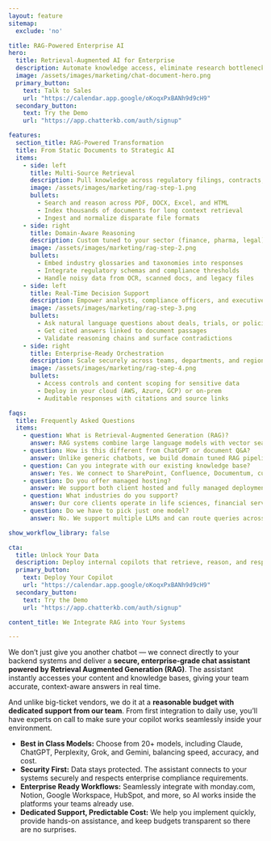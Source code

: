 ```yaml
---
layout: feature
sitemap:
  exclude: 'no'

title: RAG-Powered Enterprise AI
hero:
  title: Retrieval-Augmented AI for Enterprise
  description: Automate knowledge access, eliminate research bottlenecks, and turn regulatory complexity into instant answers. Our RAG systems help teams move faster and smarter, without unnecessary overhead.
  image: /assets/images/marketing/chat-document-hero.png
  primary_button:
    text: Talk to Sales
    url: "https://calendar.app.google/oKoqxPxBANh9d9cH9"
  secondary_button:
    text: Try the Demo
    url: "https://app.chatterkb.com/auth/signup"

features:
  section_title: RAG-Powered Transformation
  title: From Static Documents to Strategic AI
  items:
    - side: left
      title: Multi-Source Retrieval
      description: Pull knowledge across regulatory filings, contracts, policies, and internal wikis to answer complex business questions instantly.
      image: /assets/images/marketing/rag-step-1.png
      bullets:
        - Search and reason across PDF, DOCX, Excel, and HTML
        - Index thousands of documents for long context retrieval
        - Ingest and normalize disparate file formats
    - side: right
      title: Domain-Aware Reasoning
      description: Custom tuned to your sector (finance, pharma, legal). Our systems adapt to the nuances of your vocabulary and regulations.
      image: /assets/images/marketing/rag-step-2.png
      bullets:
        - Embed industry glossaries and taxonomies into responses
        - Integrate regulatory schemas and compliance thresholds
        - Handle noisy data from OCR, scanned docs, and legacy files
    - side: left
      title: Real-Time Decision Support
      description: Empower analysts, compliance officers, and executives with accurate, sourced answers on demand.
      image: /assets/images/marketing/rag-step-3.png
      bullets:
        - Ask natural language questions about deals, trials, or policies
        - Get cited answers linked to document passages
        - Validate reasoning chains and surface contradictions
    - side: right
      title: Enterprise-Ready Orchestration
      description: Scale securely across teams, departments, and regions, compliant from the start.
      image: /assets/images/marketing/rag-step-4.png
      bullets:
        - Access controls and content scoping for sensitive data
        - Deploy in your cloud (AWS, Azure, GCP) or on-prem
        - Auditable responses with citations and source links

faqs:
  title: Frequently Asked Questions
  items:
    - question: What is Retrieval-Augmented Generation (RAG)?
      answer: RAG systems combine large language models with vector search over your organization's content. Instead of hallucinating answers, the system pulls evidence directly from your documents to provide grounded, explainable results.
    - question: How is this different from ChatGPT or document Q&A?
      answer: Unlike generic chatbots, we build domain tuned RAG pipelines with secure ingestion, retrieval optimization, and custom prompting to suit enterprise workflows.
    - question: Can you integrate with our existing knowledge base?
      answer: Yes. We connect to SharePoint, Confluence, Documentum, custom APIs, or S3 and Google Drive folders—syncing and indexing your content automatically. We also build dedicated integrations that your admins can manage through the Model Context Protocol (MCP) for fine-grained control and governance.
    - question: Do you offer managed hosting?
      answer: We support both client hosted and fully managed deployments. For regulated environments, we recommend your own VPC or on-prem infrastructure.
    - question: What industries do you support?
      answer: Our core clients operate in life sciences, financial services, legal, consulting, and manufacturing, but our architecture is sector agnostic.
    - question: Do we have to pick just one model?
      answer: No. We support multiple LLMs and can route queries across models to balance accuracy, latency, and cost.

show_workflow_library: false

cta:
  title: Unlock Your Data
  description: Deploy internal copilots that retrieve, reason, and respond securely across your most sensitive documents.
  primary_button:
    text: Deploy Your Copilot
    url: "https://calendar.app.google/oKoqxPxBANh9d9cH9"
  secondary_button:
    text: Try the Demo
    url: "https://app.chatterkb.com/auth/signup"

content_title: We Integrate RAG into Your Systems

---
```


We don’t just give you another chatbot — we connect directly to your backend systems and deliver a **secure, enterprise-grade chat assistant powered by Retrieval Augmented Generation (RAG)**. The assistant instantly accesses your content and knowledge bases, giving your team accurate, context-aware answers in real time.  

And unlike big-ticket vendors, we do it at a **reasonable budget with dedicated support from our team**. From first integration to daily use, you’ll have experts on call to make sure your copilot works seamlessly inside your environment.  

- **Best in Class Models:** Choose from 20+ models, including Claude, ChatGPT, Perplexity, Grok, and Gemini, balancing speed, accuracy, and cost.  
- **Security First:** Data stays protected. The assistant connects to your systems securely and respects enterprise compliance requirements.  
- **Enterprise Ready Workflows:** Seamlessly integrate with monday.com, Notion, Google Workspace, HubSpot, and more, so AI works inside the platforms your teams already use.  
- **Dedicated Support, Predictable Cost:** We help you implement quickly, provide hands-on assistance, and keep budgets transparent so there are no surprises.  
